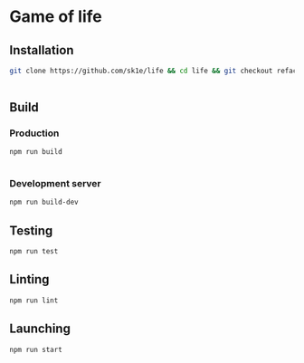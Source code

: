 # Game of life

## Installation

```sh
git clone https://github.com/sk1e/life && cd life && git checkout refactoring && npm i
    
 ```
 
## Build

### Production

```sh
npm run build
    
```


### Development server

```sh
npm run build-dev
 ```

## Testing

```sh
npm run test
 ```

## Linting

```sh
npm run lint
 ```


## Launching

```sh
npm run start
 ```

